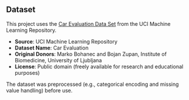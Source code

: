## Dataset

This project uses the [Car Evaluation Data Set](https://archive.ics.uci.edu/dataset/19/car+evaluation) from the UCI Machine Learning Repository.

- **Source**: UCI Machine Learning Repository  
- **Dataset Name**: Car Evaluation  
- **Original Donors**: Marko Bohanec and Bojan Zupan, Institute of Biomedicine, University of Ljubljana  
- **License**: Public domain (freely available for research and educational purposes)

The dataset was preprocessed (e.g., categorical encoding and missing value handling) before use.